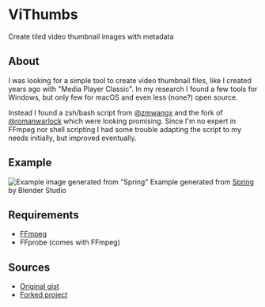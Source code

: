 # ViThumbs

Create tiled video thumbnail images with metadata

## About

I was looking for a simple tool to create video thumbnail files, like I created years ago with "Media Player Classic".
In my research I found a few tools for Windows, but only few for macOS and even less (none?) open source.

Instead I found a zsh/bash script from [@zmwangx](https://github.com/zmwangx) and the fork of [@romanwarlock](https://github.com/romanwarlock) which were looking promising.
Since I'm no expert in FFmpeg nor shell scripting I had some trouble adapting the script to my needs initially, but improved eventually.

## Example
![Example image generated from "Spring"](https://datenkeller.ministeriumfuerinternet.de/projects/Spring%20-%20Blender%20Open%20Movie.mp4_thumbs.jpg)
Example generated from [Spring](https://studio.blender.org/films/spring/) by Blender Studio

## Requirements
- [FFmpeg](https://www.ffmpeg.org/)
- FFprobe (comes with FFmpeg)

## Sources
- [Original gist](https://gist.github.com/zmwangx/11275000)
- [Forked project](https://github.com/romanwarlock/thumbnails)

